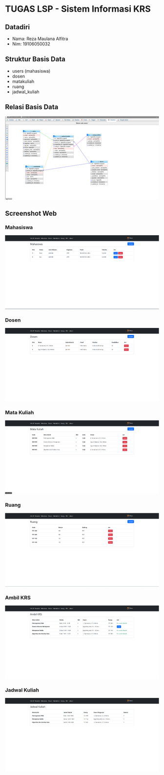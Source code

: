 # TUGAS LSP - Sistem Informasi KRS

## Datadiri
- Nama: Reza Maulana Alfitra
- Nim: 19106050032

## Struktur Basis Data
- users (mahasiswa)
- dosen
- matakuliah
- ruang
- jadwal_kuliah

## Relasi Basis Data
![Relasi Database](public/img/Screenshot_95.png)

## Screenshot Web

### Mahasiswa
![Mahasiswa](public/img/Screenshot_88.png)

### Dosen
![Dosen](public/img/Screenshot_89.png)

### Mata Kuliah
![Mata Kuliah](public/img/Screenshot_90.png)

### Ruang
![Ruang](public/img/Screenshot_91.png)

### Ambil KRS
![Ambil KRS](public/img/Screenshot_92.png)

### Jadwal Kuliah
![Jadwal Kuliah](public/img/Screenshot_93.png)